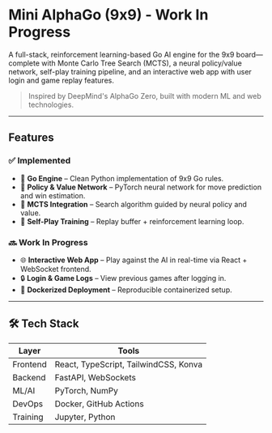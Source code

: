 # Mini AlphaGo (9x9) - Work In Progress

A full-stack, reinforcement learning-based Go AI engine for the 9x9 board—complete with Monte Carlo Tree Search (MCTS), a neural policy/value network, self-play training pipeline, and an interactive web app with user login and game replay features.

> Inspired by DeepMind's AlphaGo Zero, built with modern ML and web technologies.

---

## Features
### ✅ Implemented

- 🎯 **Go Engine** – Clean Python implementation of 9x9 Go rules.
- 🧩 **Policy & Value Network** – PyTorch neural network for move prediction and win estimation.
- 🌲 **MCTS Integration** – Search algorithm guided by neural policy and value.
- 🔁 **Self-Play Training** – Replay buffer + reinforcement learning loop.

### 🔜 Work In Progress
- 🌐 **Interactive Web App** – Play against the AI in real-time via React + WebSocket frontend.
- 🔒 **Login & Game Logs** – View previous games after logging in.
- 🐳 **Dockerized Deployment** – Reproducible containerized setup.

---

## 🛠 Tech Stack

| Layer     | Tools                                    |
|----------|-------------------------------------------|
| Frontend | React, TypeScript, TailwindCSS, Konva     |
| Backend  | FastAPI, WebSockets                       |
| ML/AI    | PyTorch, NumPy                            |
| DevOps   | Docker, GitHub Actions                    |
| Training | Jupyter, Python                           |


